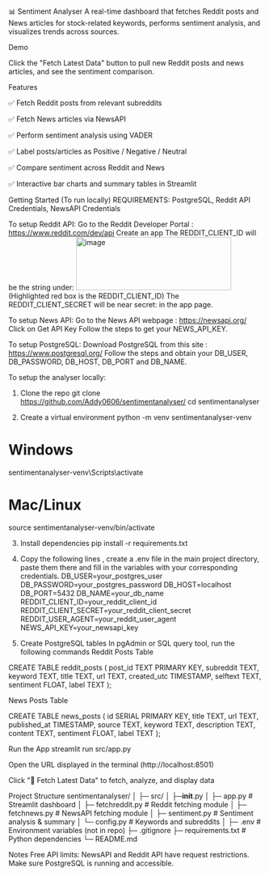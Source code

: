 📊 Sentiment Analyser
A real-time dashboard that fetches Reddit posts and News articles for stock-related keywords, performs sentiment analysis, and visualizes trends across sources.

Demo

Click the "Fetch Latest Data" button to pull new Reddit posts and news articles, and see the sentiment comparison.

Features

✅ Fetch Reddit posts from relevant subreddits

✅ Fetch News articles via NewsAPI

✅ Perform sentiment analysis using VADER

✅ Label posts/articles as Positive / Negative / Neutral

✅ Compare sentiment across Reddit and News

✅ Interactive bar charts and summary tables in Streamlit

Getting Started (To run locally)
REQUIREMENTS: PostgreSQL, Reddit API Credentials, NewsAPI Credentials

To setup Reddit API:
Go to the Reddit Developer Portal : https://www.reddit.com/dev/api
Create an app 
The REDDIT_CLIENT_ID will be the string under:
<img width="307" height="105" alt="image" src="https://github.com/user-attachments/assets/d06ce684-fbe8-4f96-b55e-f6440948b3df" /> (Highlighted red box is the REDDIT_CLIENT_ID)
The REDDIT_CLIENT_SECRET will be near secret: in the app page.

To setup News API:
Go to the News API webpage : https://newsapi.org/
Click on Get API Key
Follow the steps to get your NEWS_API_KEY.

To setup PostgreSQL:
Download PostgreSQL from this site : https://www.postgresql.org/
Follow the steps and obtain your DB_USER, DB_PASSWORD, DB_HOST, DB_PORT and DB_NAME.

To setup the analyser locally:
1. Clone the repo
git clone <https://github.com/Addy0606/sentimentanalyser/>
cd sentimentanalyser

2. Create a virtual environment
python -m venv sentimentanalyser-venv
# Windows
sentimentanalyser-venv\Scripts\activate
# Mac/Linux
source sentimentanalyser-venv/bin/activate

3. Install dependencies
pip install -r requirements.txt

4. Copy the following lines , create a .env file in the main project directory, paste them there and fill in the variables with your corresponding credentials.
DB_USER=your_postgres_user
DB_PASSWORD=your_postgres_password
DB_HOST=localhost
DB_PORT=5432
DB_NAME=your_db_name
REDDIT_CLIENT_ID=your_reddit_client_id
REDDIT_CLIENT_SECRET=your_reddit_client_secret
REDDIT_USER_AGENT=your_reddit_user_agent
NEWS_API_KEY=your_newsapi_key

5. Create PostgreSQL tables
In pgAdmin or SQL query tool, run the following commands
Reddit Posts Table

CREATE TABLE reddit_posts (
    post_id TEXT PRIMARY KEY,
    subreddit TEXT,
    keyword TEXT,
    title TEXT,
    url TEXT,
    created_utc TIMESTAMP,
    selftext TEXT,
    sentiment FLOAT,
    label TEXT
);


News Posts Table

CREATE TABLE news_posts (
    id SERIAL PRIMARY KEY,
    title TEXT,
    url TEXT,
    published_at TIMESTAMP,
    source TEXT,
    keyword TEXT,
    description TEXT,
    content TEXT,
    sentiment FLOAT,
    label TEXT
);

Run the App
streamlit run src/app.py


Open the URL displayed in the terminal (http://localhost:8501)

Click "🔄 Fetch Latest Data" to fetch, analyze, and display data

Project Structure
sentimentanalyser/
│
├─ src/
│   ├─__init__.py
│   ├─ app.py            # Streamlit dashboard
│   ├─ fetchreddit.py    # Reddit fetching module
│   ├─ fetchnews.py     # NewsAPI fetching module
│   ├─ sentiment.py      # Sentiment analysis & summary
│   └─ config.py         # Keywords and subreddits
│
├─ .env                # Environment variables (not in repo)
├─ .gitignore
├─ requirements.txt      # Python dependencies
└─ README.md

Notes
Free API limits: NewsAPI and Reddit API have request restrictions.
Make sure PostgreSQL is running and accessible.


